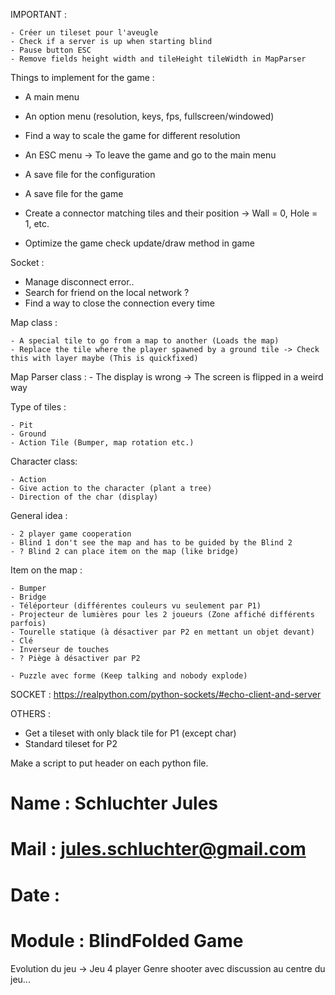 IMPORTANT : 

    - Créer un tileset pour l'aveugle
    - Check if a server is up when starting blind
    - Pause button ESC
    - Remove fields height width and tileHeight tileWidth in MapParser
    
Things to implement for the game :

  - A main menu
  - An option menu (resolution, keys, fps, fullscreen/windowed)
  - Find a way to scale the game for different resolution
  - An ESC menu -> To leave the game and go to the main menu

  - A save file for the configuration
  - A save file for the game
  - Create a connector matching tiles and their position
    ->  Wall = 0, Hole = 1, etc. 
    
  - Optimize the game check update/draw method in game
  
  
  Socket : 
  - Manage disconnect error..
  - Search for friend on the local network ?
  - Find a way to close the connection every time

 Map class :
 
    - A special tile to go from a map to another (Loads the map)
    - Replace the tile where the player spawned by a ground tile -> Check this with layer maybe (This is quickfixed)

 Map Parser class :
    - The display is wrong -> The screen is flipped in a weird way

Type of tiles :
 
    - Pit
    - Ground
    - Action Tile (Bumper, map rotation etc.)
    

Character class:

    - Action
    - Give action to the character (plant a tree)
    - Direction of the char (display)



General idea :

    - 2 player game cooperation
    - Blind 1 don't see the map and has to be guided by the Blind 2
    - ? Blind 2 can place item on the map (like bridge)

Item on the map :

    - Bumper
    - Bridge
    - Téléporteur (différentes couleurs vu seulement par P1)
    - Projecteur de lumières pour les 2 joueurs (Zone affiché différents parfois)
    - Tourelle statique (à désactiver par P2 en mettant un objet devant) 
    - Clé
    - Inverseur de touches
    - ? Piège à désactiver par P2
 
    - Puzzle avec forme (Keep talking and nobody explode)
 
SOCKET : https://realpython.com/python-sockets/#echo-client-and-server

OTHERS :

 - Get a tileset with only black tile for P1 (except char) 
 - Standard tileset for P2

Make a script to put header on each python file.

# Name      : Schluchter Jules
# Mail      : jules.schluchter@gmail.com
# Date      : <today>
# Module    : BlindFolded Game  


Evolution du jeu -> Jeu 4 player Genre shooter avec discussion au centre du jeu...
